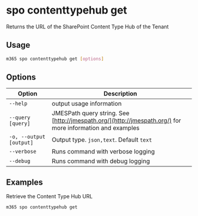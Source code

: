 # spo contenttypehub get

Returns the URL of the SharePoint Content Type Hub of the Tenant

## Usage

```sh
m365 spo contenttypehub get [options]
```

## Options

Option|Description
------|-----------
`--help`|output usage information
`--query [query]`|JMESPath query string. See [http://jmespath.org/](http://jmespath.org/) for more information and examples
`-o, --output [output]`|Output type. `json,text`. Default `text`
`--verbose`|Runs command with verbose logging
`--debug`|Runs command with debug logging

## Examples
  
Retrieve the Content Type Hub URL

```sh
m365 spo contenttypehub get
```
